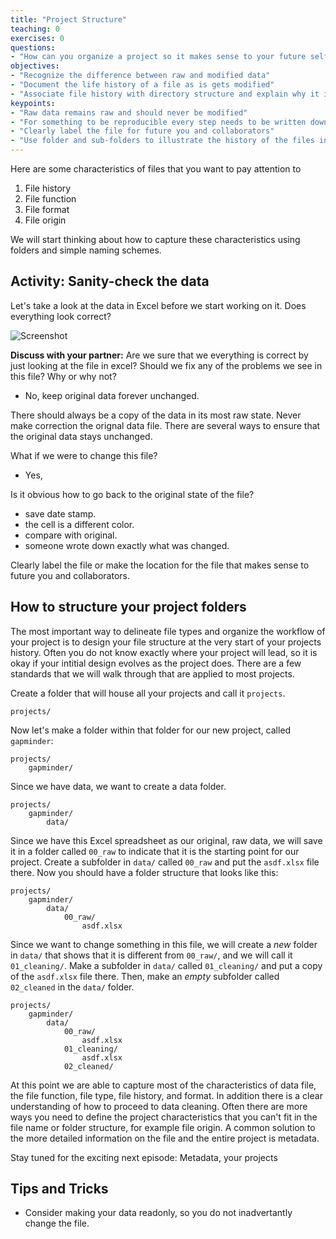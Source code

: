 ```yaml
---
title: "Project Structure"
teaching: 0
exercises: 0
questions:
- "How can you organize a project so it makes sense to your future self?"
objectives:
- "Recognize the difference between raw and modified data"
- "Document the life history of a file as is gets modified"
- "Associate file history with directory structure and explain why it is important to make apparent in project"
keypoints:
- "Raw data remains raw and should never be modified"
- "For something to be reproducible every step needs to be written down"
- "Clearly label the file for future you and collaborators"
- "Use folder and sub-folders to illustrate the history of the files in your project"
---
```


Here are some characteristics of files that you want to pay attention to
1. File history
2. File function
3. File format
4. File origin

We will start thinking about how to capture these characteristics using folders and simple naming schemes.

## Activity: Sanity-check the data

Let's take a look at the data in Excel before we start working on it. Does everything look correct?   

![Screenshot]()

**Discuss with your partner:** Are we sure that we everything is correct by just looking at the file in excel?
Should we fix any of the problems we see in this file? Why or why not?

-  No, keep original data forever unchanged.

There should always be a copy of the data in its most raw state. Never make correction the orignal data file. There are several ways to ensure that the original data stays unchanged. 

What if we were to change this file?

-  Yes,

Is it obvious how to go back to the original state of the file?

- save date stamp.
- the cell is a different color.
- compare with original.
- someone wrote down exactly what was changed.  

Clearly label the file or make the location for the file that makes sense to future you and collaborators.

## How to structure your project folders

The most important way to delineate file types and organize the workflow of your project is to design your file structure at the very start of your projects history. Often you do not know exactly where your project will lead, so it is okay if your intitial design evolves as the project does. There are a few standards that we will walk through that are applied to most projects.  

Create a folder that will house all your projects and call it `projects`.

```
projects/
```

Now let's make a folder within that folder for our new project, called `gapminder`:

```
projects/
    gapminder/
```

Since we have data, we want to create a data folder.

```
projects/
    gapminder/
        data/
```

Since we have this Excel spreadsheet as our original, raw data, we will save it in a folder called `00_raw` to indicate that it is the starting point for our project. Create a subfolder in `data/` called `00_raw` and put the `asdf.xlsx` file there. Now you should have a folder structure that looks like this:

```
projects/
    gapminder/
        data/
            00_raw/
                asdf.xlsx
```


Since we want to change something in this file, we will create a *new* folder in `data/` that shows that it is different from `00_raw/`, and we will call it `01_cleaning/`. Make a subfolder in `data/` called `01_cleaning/` and put a copy of the `asdf.xlsx` file there. Then, make an *empty* subfolder called `02_cleaned` in the `data/` folder.

```
projects/
    gapminder/
        data/
            00_raw/
                asdf.xlsx
            01_cleaning/
                asdf.xlsx
            02_cleaned/
```


At this point we are able to capture most of the characteristics of data file, the file function, file type, file history, and format. In addition there is a clear understanding of how to proceed to data cleaning.  Often there are more ways you need to define the project characteristics that you can't fit in the file name or folder structure, for example file origin.  A common solution to the more detailed information on the file and the entire project is metadata. 

Stay tuned for the exciting next episode: Metadata, your projects 

## Tips and Tricks

- Consider making your data readonly, so you do not inadvertantly change the file.
    